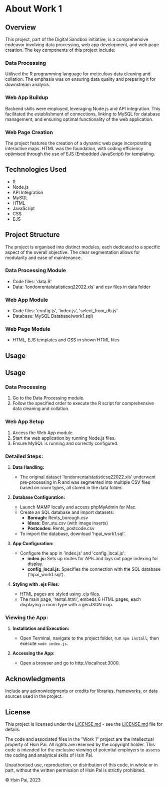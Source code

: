 # About Work 1

## Overview

This project, part of the Digital Sandbox initiative, is a comprehensive endeavor involving data processing, web app development, and web page creation. The key components of this project include:

### Data Processing

Utilised the R programming language for meticulous data cleaning and collation. The emphasis was on ensuring data quality and preparing it for downstream analysis.

### Web App Buildup

Backend skills were employed, leveraging Node.js and API integration. This facilitated the establishment of connections, linking to MySQL for database management, and ensuring optimal functionality of the web application.

### Web Page Creation

The project features the creation of a dynamic web page incorporating interactive maps. HTML was the foundation, with coding efficiency optimised through the use of EJS (Embedded JavaScript) for templating.

## Technologies Used

- R
- Node.js
- API Integration
- MySQL
- HTML
- JavaScript
- CSS
- EJS

## Project Structure

The project is organised into distinct modules, each dedicated to a specific aspect of the overall objective. The clear segmentation allows for modularity and ease of maintenance.

### Data Processing Module

- Code files: 'data.R'
- Data: 'londonrentalstatisticsq22022.xls' and csv files in data folder

### Web App Module

- Code files: 'config.js', 'index.js', 'select_from_db.js'
- Database: MySQL Database(work1.sql)

### Web Page Module

- HTML, EJS templates and CSS in shown HTML files

## Usage

## Usage

### Data Processing

1. Go to the Data Processing module.
2. Follow the specified order to execute the R script for comprehensive data cleaning and collation.

### Web App Setup

1. Access the Web App module.
2. Start the web application by running Node.js files.
3. Ensure MySQL is running and correctly configured.

### Detailed Steps:

1. **Data Handling:**
   - The original dataset 'londonrentalstatisticsq22022.xls' underwent pre-processing in R and was segmented into multiple CSV files based on room types, all stored in the data folder.

2. **Database Configuration:**
   - Launch MAMP locally and access phpMyAdmin for Mac.
   - Create an SQL database and import datasets:
     - **Borough:** Rents_borough.csv
     - **Ideas:** Bor_stu.csv (with image inserts)
     - **Postcodes:** Rents_postcode.csv
   - To import the database, download 'hpai_work1.sql'.

3. **App Configuration:**
   - Configure the app in 'index.js' and 'config_local.js':
     - **index.js:** Sets up routes for APIs and lays out page indexing for display.
     - **config_local.js:** Specifies the connection with the SQL database ('hpai_work1.sql').

4. **Styling with .ejs Files:**
   - HTML pages are styled using .ejs files.
   - The main page, 'rental.html', embeds 6 HTML pages, each displaying a room type with a geoJSON map.

### Viewing the App:

1. **Installation and Execution:**
   - Open Terminal, navigate to the project folder, run `npm install`, then execute `node index.js`.
   
2. **Accessing the App:**
   - Open a browser and go to http://localhost:3000.


## Acknowledgments

Include any acknowledgments or credits for libraries, frameworks, or data sources used in the project.

## License

This project is licensed under the [LICENSE.md](LICENSE.md) - see the [LICENSE.md](LICENSE.md) file for details.

The code and associated files in the "Work 1" project are the intellectual property of Hsin Pai. All rights are reserved by the copyright holder. This code is intended for the exclusive viewing of potential employers to assess the coding and analytical skills of Hsin Pai.

Unauthorised use, reproduction, or distribution of this code, in whole or in part, without the written permission of Hsin Pai is strictly prohibited.

© Hsin Pai, 2023

